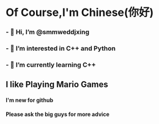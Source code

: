 # Of Course,I'm Chinese(你好)
### - 👋 Hi, I’m @smmweddjxing
### - 👀 I’m interested in C++ and Python
### - 🌱 I’m currently learning C++
## I like Playing Mario Games

#### I'm new for github
#### Please ask the big guys for more advice

<!---
smmweddjxing/smmweddjxing is a ✨ special ✨ repository because its `README.md` (this file) appears on your GitHub profile.
You can click the Preview link to take a look at your changes.
--->

